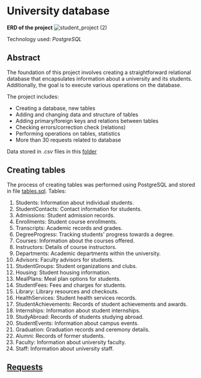 # University database

**ERD of the project**
![student_project (2)](https://github.com/cincosa/university_project/assets/74258393/3638b6f7-8a3d-4681-ba86-96625010cd2f)

Technology used: _PostgreSQL_

## Abstract


The foundation of this project involves creating a straightforward relational database that encapsulates information about a university and its students. 
Additionally, the goal is to execute various operations on the database.

The project includes:

- Creating a database, new tables
- Adding and changing data and structure of tables
- Adding primary/foreign keys and relations between tables
- Checking errors/correction check (relations)
- Performing operations on tables, statistics
- More than 30 requests related to database

Data stored in _.csv_ files in this [folder](https://github.com/cincosa/university_project/tree/main/database)

## Creating tables


The process of creating tables was performed using PostgreSQL and stored in file [tables.sql](https://github.com/cincosa/university_project/blob/main/tables.sql). Tables:
  1. Students: Information about individual students.
  2. StudentContacts: Contact information for students.
  3. Admissions: Student admission records.
  4. Enrollments: Student course enrollments.
  5. Transcripts: Academic records and grades.
  6. DegreeProgress: Tracking students' progress towards a degree.
  7. Courses: Information about the courses offered.
  8. Instructors: Details of course instructors.
  9. Departments: Academic departments within the university.
  10. Advisors: Faculty advisors for students.
  11. StudentGroups: Student organizations and clubs.
  12. Housing: Student housing information.
  13. MealPlans: Meal plan options for students.
  14. StudentFees: Fees and charges for students.
  15. Library: Library resources and checkouts.
  16. HealthServices: Student health services records.
  17. StudentAchievements: Records of student achievements and awards.
  18. Internships: Information about student internships.
  19. StudyAbroad: Records of students studying abroad.
  20. StudentEvents: Information about campus events.
  21. Graduation: Graduation records and ceremony details.
  22. Alumni: Records of former students.
  23. Faculty: Information about university faculty.
  24. Staff: Information about university staff.


## [Requests](https://github.com/cincosa/university_project/blob/main/requests.sql)

